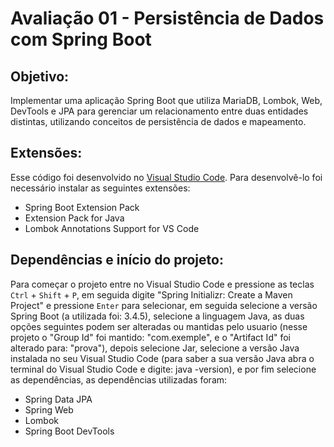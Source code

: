 # Avaliação 01 - Persistência de Dados com Spring Boot
## Objetivo:
Implementar uma aplicação Spring Boot que utiliza MariaDB, Lombok, Web, DevTools e JPA para gerenciar um relacionamento entre duas entidades distintas, utilizando conceitos de persistência de dados e mapeamento.
## Extensões:
Esse código foi desenvolvido no <a href="https://code.visualstudio.com/" target="_blank">Visual Studio Code</a>. Para desenvolvê-lo foi necessário instalar as seguintes extensões:
- Spring Boot Extension Pack
- Extension Pack for Java
- Lombok Annotations Support for VS Code
## Dependências e início do projeto:
Para começar o projeto entre no Visual Studio Code e pressione as teclas <code>Ctrl</code> + <code>Shift</code> + <code>P</code>, em seguida digite "Spring Initializr: Create a Maven Project" e pressione <code>Enter</code> para selecionar, em seguida selecione a versão Spring Boot (a utilizada foi: 3.4.5), selecione a linguagem Java, as duas opções seguintes podem ser alteradas ou mantidas pelo usuario (nesse projeto o "Group Id" foi mantido: "com.exemple", e o "Artifact Id" foi alterado para: "prova"), depois selecione Jar, selecione a versão Java instalada no seu Visual Studio Code (para saber a sua versão Java abra o terminal do Visual Studio Code e digite: java -version), e por fim selecione as dependências, as dependências utilizadas foram:
- Spring Data JPA
- Spring Web
- Lombok
- Spring Boot DevTools
